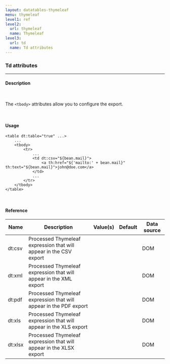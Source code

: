 ```yaml
---
layout: datatables-thymeleaf
menu: thymeleaf
level1: ref
level2:
  url: thymeleaf
  name: Thymeleaf
level3:
  url: td
  name: Td attributes
---
```


<h3>Td attributes</h3>
<hr />

<h4>Description</h4>
<br />

The <code>&lt;tbody&gt;</code> attributes allow you to configure the export.

<br />
<h4>Usage</h4>

    <table dt:table="true" ...>
        ...
        <tbody>
            <tr>
                ...
                <td dt:csv="${bean.mail}">
                    <a th:href="${'mailto:' + bean.mail}" th:text="${bean.mail}">john@doe.com</a>
                </td>
                ...
            </tr>
        </tbody>
    </table>

<br />
<h4>Reference</h4>

<table id="tableReference" class="table table-striped table-bordered">
  <thead>
    <tr>
      <th>Name</th>
      <th>Description</th>
      <th>Value(s)</th>
      <th>Default</th>
      <th>Data source</th>
    </tr>
  </thead>
  <tbody>
  <tr>
    <td>dt:csv</td>
    <td>Processed Thymeleaf expression that will appear in the CSV export</td>
    <td></td>
    <td></td>
    <td>DOM</td>
  </tr>
  <tr>
    <td>dt:xml</td>
    <td>Processed Thymeleaf expression that will appear in the XML export</td>
    <td></td>
    <td></td>
    <td>DOM</td>
  </tr>
  <tr>
    <td>dt:pdf</td>
    <td>Processed Thymeleaf expression that will appear in the PDF export</td>
    <td></td>
    <td></td>
    <td>DOM</td>
  </tr>
  <tr>
    <td>dt:xls</td>
    <td>Processed Thymeleaf expression that will appear in the XLS export</td>
    <td></td>
    <td></td>
    <td>DOM</td>
  </tr>
  <tr>
    <td>dt:xlsx</td>
    <td>Processed Thymeleaf expression that will appear in the XLSX export</td>
    <td></td>
    <td></td>
    <td>DOM</td>
  </tr>
  </tbody>
</table>

<link rel="stylesheet" href="//ajax.aspnetcdn.com/ajax/jquery.dataTables/1.9.4/css/jquery.dataTables.css" />
<script src="http://ajax.aspnetcdn.com/ajax/jquery.dataTables/1.9.4/jquery.dataTables.min.js">
</script>
<script src="/assets/js/site_reference.js">
</script>